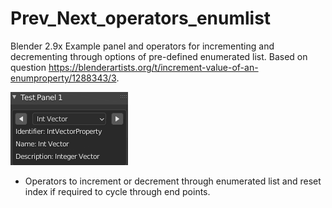 # Prev_Next_operators_enumlist
Blender 2.9x Example panel and operators for incrementing and decrementing through options of pre-defined enumerated list. Based on question https://blenderartists.org/t/increment-value-of-an-enumproperty/1288343/3.

![](Prev_Next_operators_enumlist_panel.png)

* Operators to increment or decrement through enumerated list and reset index if required to cycle through end points.